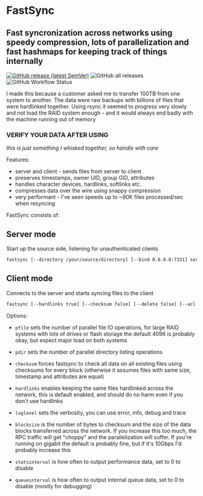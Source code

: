 # FastSync

## Fast syncronization across networks using speedy compression, lots of parallelization and fast hashmaps for keeping track of things internally


[![GitHub release (latest SemVer)](https://img.shields.io/github/v/release/lkarlslund/fastsync)](https://github.com/lkarlslund/fastsync/releases/latest) ![GitHub all releases](https://img.shields.io/github/downloads/lkarlslund/fastsync/total) ![GitHub Workflow Status](https://img.shields.io/github/actions/workflow/status/lkarlslund/fastsync/prerelease.yml?branch=main)

I made this because a customer asked me to transfer 100TB from one system to another. The data were raw backups with billions of files that were hardlinked together. Using rsync it seemed to progress very slowly and not load the RAID system enough - and it would always end badly with the machine running out of memory

### VERIFY YOUR DATA AFTER USING

*this is just something I whisked together, so handle with care*

Features:

- server and client - sends files from server to client
- preserves timestamps, owner UID, group GID, attributes
- handles character devices, hardlinks, softlinks etc.
- compresses data over the wire using snappy compression
- very performant - I've seen speeds up to ~90K files processed/sec when resyncing

FastSync consists of:

## Server mode

Start up the source side, listening for unauthenticated clients

```bash
fastsync [--directory /your/source/directory] [--bind 0.0.0.0:7331] server
```

## Client mode

Connects to the server and starts syncing files to the client

```bash
fastsync [--hardlinks true] [--checksum false] [--delete false] [--acl true] [--pfile 4096] [--pdir 512] [--loglevel info] [--blocksize 131072] [--statsinterval 5] [--queueinterval 30] [--directory /your/target/directory] [--bind serverip:7331] client
```

Options:

- ```pfile``` sets the number of parallel file IO operations, for large RAID systems with lots of drives or flash storage the default 4096 is probably okay, but expect major load on both systems
- ```pdir``` sets the number of parallel directory listing operations

- ```checksum``` forces fastsync to check all data on all existing files using checksums for every block (otherwise it assumes files with same size, timestamp and attributes are equal)

- ```hardlinks``` enables keeping the same files hardlinked across the network, this is default enabled, and should do no harm even if you don't use hardlinks

- ```loglevel``` sets the verbosity, you can use error, info, debug and trace

- ```blocksize``` is the number of bytes to checksum and the size of the data blocks transferred across the network. If you increase this too much, the RPC traffic will get "choppy" and the parallelization will suffer. If you're running on gigabit the default is probably fine, but if it's 10Gbps I'd probably increase this

- ```statsinterval``` is how often to output performance data, set to 0 to disable

- ```queueinterval``` is how often to output internal queue data, set to 0 to disable (mostly for debugging)
